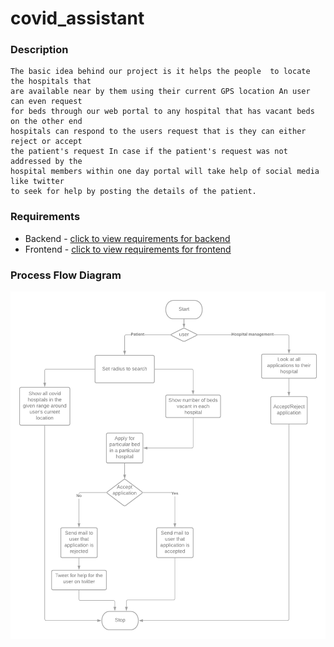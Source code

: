 # covid_assistant

### Description
```
The basic idea behind our project is it helps the people  to locate the hospitals that 
are available near by them using their current GPS location An user can even request 
for beds through our web portal to any hospital that has vacant beds on the other end 
hospitals can respond to the users request that is they can either reject or accept 
the patient's request In case if the patient's request was not addressed by the 
hospital members within one day portal will take help of social media like twitter 
to seek for help by posting the details of the patient.
```

### Requirements

* Backend  - [click to view requirements for backend](https://github.com/Jeffrin-J/covid-assistance/blob/master/backend/requirements.txt)
* Frontend - [click to view requirements for frontend](https://github.com/Jeffrin-J/covid-assistance/blob/master/frontend/package.json)

### Process Flow Diagram

![process flow](https://github.com/Jeffrin-J/covid-assistance/blob/master/flow_diagrams/flowchart.png?raw=true)
